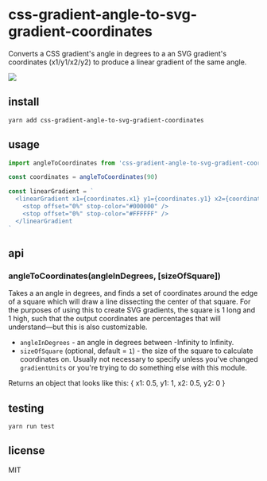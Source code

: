 # css-gradient-angle-to-svg-gradient-coordinates

Converts a CSS gradient's angle in degrees to a an SVG gradient's coordinates (x1/y1/x2/y2) to produce a linear gradient of the same angle.

![](https://media1.tenor.com/images/ba76ecf84b8818e1b7c9a8267de3b475/tenor.gif)

## install

```
yarn add css-gradient-angle-to-svg-gradient-coordinates
```

## usage

```javascript
import angleToCoordinates from 'css-gradient-angle-to-svg-gradient-coordinates'

const coordinates = angleToCoordinates(90)

const linearGradient = `
  <linearGradient x1={coordinates.x1} y1={coordinates.y1} x2={coordinates.x2} y2={coordinates.y2}>
    <stop offset="0%" stop-color="#000000" />
    <stop offset="0%" stop-color="#FFFFFF" />
  </linearGradient
`
```

## api

### angleToCoordinates(angleInDegrees, [sizeOfSquare])

Takes a an angle in degrees, and finds a set of coordinates around the edge of a square which
will draw a line dissecting the center of that square. For the purposes of using this to create
SVG gradients, the square is 1 long and 1 high, such that the output coordinates are percentages
that <linearGradient> will understand—but this is also customizable.

- `angleInDegrees` - an angle in degrees between -Infinity to Infinity.
- `sizeOfSquare` (optional, default = `1`) - the size of the square to calculate coordinates on. Usually not necessary to specify unless you've changed `gradientUnits` or you're trying to do something else with this module.

Returns an object that looks like this: { x1: 0.5, y1: 1, x2: 0.5, y2: 0 }

## testing

```
yarn run test
```

## license

MIT
